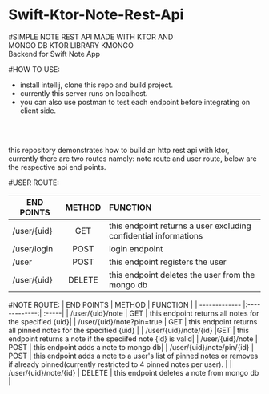 # Swift-Ktor-Note-Rest-Api
#SIMPLE NOTE REST API MADE WITH KTOR AND
<br>MONGO DB KTOR LIBRARY KMONGO
<br>Backend for Swift Note App

#HOW TO USE:
- install intellij, clone this repo and build project.
- currently this server runs on localhost.
- you can also use postman to test each endpoint before integrating on client side.
</br>

<br>this repository demonstrates how to build an http rest api with ktor, currently there are two routes namely: note route and user route, below are the respective api end points.

#USER ROUTE:

| END POINTS      | METHOD        | FUNCTION |
| ------------- |:-------------:| :-----|
| /user/{uid}      | GET | this endpoint returns a user excluding confidential informations |
| /user/login     | POST     |   login endpoint |
| /user | POST      |  this endpoint registers the user
| /user/{uid} | DELETE      |    this endpoint deletes the user from the mongo db |


#NOTE ROUTE:
| END POINTS      | METHOD        | FUNCTION |
| ------------- |:-------------:| :-----|
| /user/{uid}/note      | GET | this endpoint returns all notes for the specified {uid}|
| /user/{uid}/note?pin=true   | GET    | this endpoint returns all pinned notes for the specified {uid} |
| /user/{uid}/note/{id} |GET     | this endpoint returns a note if the speciifed note {id} is valid|
| /user/{uid}/note | POST   |  this endpoint adds a note to mongo db|
| /user/{uid}/note/pin/{id} | POST     | this endpoint adds a note to a user's list of pinned notes or removes if already pinned(currently restricted to 4 pinned notes per user). |
| /user/{uid}/note/{id} | DELETE      |    this endpoint deletes a note from mongo db |



